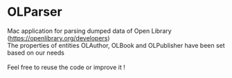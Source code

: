 # OLParser
Mac application for parsing dumped data of Open Library (https://openlibrary.org/developers) <br>
The properties of entities OLAuthor, OLBook and OLPublisher have been set based on our needs <br>
<br>
Feel free to reuse the code or improve it !
